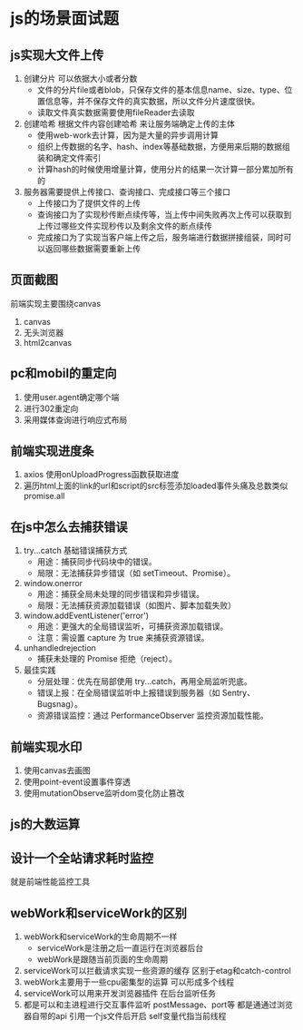 # js的场景面试题

## js实现大文件上传

1. 创建分片 可以依据大小或者分数
   - 文件的分片file或者blob，只保存文件的基本信息name、size、type、位置信息等，并不保存文件的真实数据，所以文件分片速度很快。
   - 读取文件真实数据需要使用fileReader去读取
2. 创建哈希 根据文件内容创建哈希 来让服务端确定上传的主体
   - 使用web-work去计算，因为是大量的异步调用计算
   - 组织上传数据的名字、hash、index等基础数据，方便用来后期的数据组装和确定文件索引
   - 计算hash的时候使用增量计算，使用分片的结果一次计算一部分累加所有的
3. 服务器需要提供上传接口、查询接口、完成接口等三个接口
   - 上传接口为了提供文件的上传
   - 查询接口为了实现秒传断点续传等，当上传中间失败再次上传可以获取到上传过哪些文件实现秒传以及剩余文件的断点续传
   - 完成接口为了实现当客户端上传之后，服务端进行数据拼接组装，同时可以返回哪些数据需要重新上传


## 页面截图

前端实现主要围绕canvas
1. canvas
2. 无头浏览器
3. html2canvas

## pc和mobil的重定向

1. 使用user.agent确定哪个端
2. 进行302重定向
3. 采用媒体查询进行响应式布局

## 前端实现进度条

1. axios 使用onUploadProgress函数获取进度
2. 遍历html上面的link的url和script的src标签添加loaded事件头痛及总数类似promise.all

## 在js中怎么去捕获错误

1. try...catch 基础错误捕获方式
   - 用途：捕获同步代码块中的错误。
   - 局限：无法捕获异步错误（如 setTimeout、Promise）。
2. window.onerror
   - 用途：捕获全局未处理的同步错误和异步错误。
   - 局限：无法捕获资源加载错误（如图片、脚本加载失败）
3. window.addEventListener('error')
   - 用途：更强大的全局错误监听，可捕获资源加载错误。
   - 注意：需设置 capture 为 true 来捕获资源错误。
4. unhandledrejection
   - 捕获未处理的 Promise 拒绝（reject）。
5. 最佳实践
   - 分层处理：优先在局部使用 try...catch，再用全局监听兜底。
   - 错误上报：在全局错误监听中上报错误到服务器（如 Sentry、Bugsnag）。
   - 资源错误监控：通过 PerformanceObserver 监控资源加载性能。

## 前端实现水印

1. 使用canvas去画图
2. 使用point-event设置事件穿透
3. 使用mutationObserve监听dom变化防止篡改


## js的大数运算


## 设计一个全站请求耗时监控

就是前端性能监控工具


## webWork和serviceWork的区别

1. webWork和serviceWork的生命周期不一样
   - serviceWork是注册之后一直运行在浏览器后台
   - webWork是跟随当前页面的生命周期
2. serviceWork可以拦截请求实现一些资源的缓存 区别于etag和catch-control
3. webWork主要用于一些cpu密集型的运算 可以形成多个线程
4. serviceWork可以用来开发浏览器插件 在后台监听任务
5. 都是可以和主进程进行交互事件监听 postMessage、port等 都是通通过浏览器自带的api 引用一个js文件后开启 self变量代指当前线程

